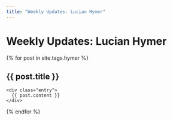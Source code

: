 ```yaml
---
title: "Weekly Updates: Lucian Hymer"
---
```

# Weekly Updates: Lucian Hymer

{% for post in site.tags.hymer %}
  <article class="post">
    <h2>{{ post.title }}</h2>

    <div class="entry">
      {{ post.content }}
    </div>

  </article>
{% endfor %}

